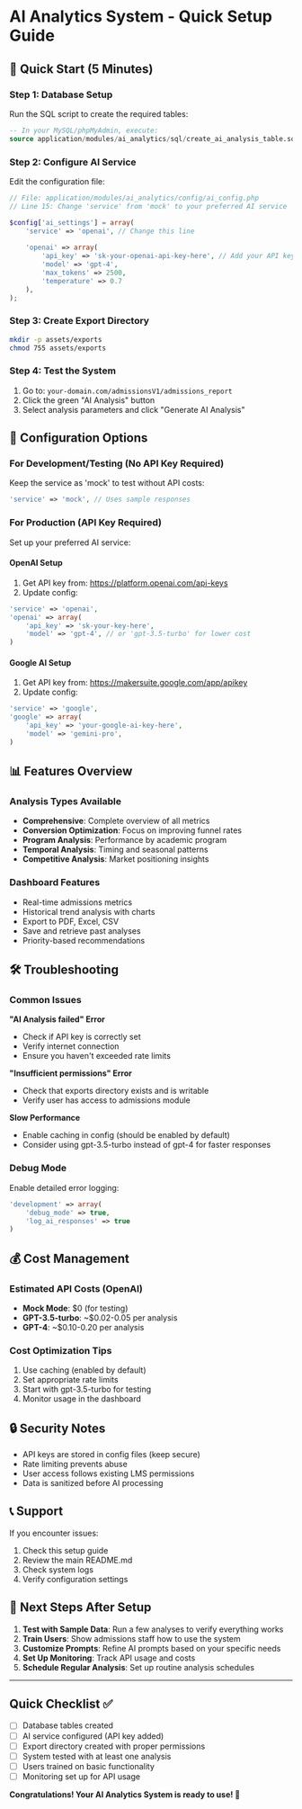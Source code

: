 # AI Analytics System - Quick Setup Guide

## 🚀 Quick Start (5 Minutes)

### Step 1: Database Setup
Run the SQL script to create the required tables:

```sql
-- In your MySQL/phpMyAdmin, execute:
source application/modules/ai_analytics/sql/create_ai_analysis_table.sql
```

### Step 2: Configure AI Service
Edit the configuration file:

```php
// File: application/modules/ai_analytics/config/ai_config.php
// Line 15: Change 'service' from 'mock' to your preferred AI service

$config['ai_settings'] = array(
    'service' => 'openai', // Change this line
    
    'openai' => array(
        'api_key' => 'sk-your-openai-api-key-here', // Add your API key
        'model' => 'gpt-4',
        'max_tokens' => 2500,
        'temperature' => 0.7
    ),
);
```

### Step 3: Create Export Directory
```bash
mkdir -p assets/exports
chmod 755 assets/exports
```

### Step 4: Test the System
1. Go to: `your-domain.com/admissionsV1/admissions_report`
2. Click the green "AI Analysis" button
3. Select analysis parameters and click "Generate AI Analysis"

## 🔧 Configuration Options

### For Development/Testing (No API Key Required)
Keep the service as 'mock' to test without API costs:
```php
'service' => 'mock', // Uses sample responses
```

### For Production (API Key Required)
Set up your preferred AI service:

#### OpenAI Setup
1. Get API key from: https://platform.openai.com/api-keys
2. Update config:
```php
'service' => 'openai',
'openai' => array(
    'api_key' => 'sk-your-key-here',
    'model' => 'gpt-4', // or 'gpt-3.5-turbo' for lower cost
)
```

#### Google AI Setup
1. Get API key from: https://makersuite.google.com/app/apikey
2. Update config:
```php
'service' => 'google',
'google' => array(
    'api_key' => 'your-google-ai-key-here',
    'model' => 'gemini-pro',
)
```

## 📊 Features Overview

### Analysis Types Available
- **Comprehensive**: Complete overview of all metrics
- **Conversion Optimization**: Focus on improving funnel rates
- **Program Analysis**: Performance by academic program
- **Temporal Analysis**: Timing and seasonal patterns
- **Competitive Analysis**: Market positioning insights

### Dashboard Features
- Real-time admissions metrics
- Historical trend analysis with charts
- Export to PDF, Excel, CSV
- Save and retrieve past analyses
- Priority-based recommendations

## 🛠 Troubleshooting

### Common Issues

**"AI Analysis failed" Error**
- Check if API key is correctly set
- Verify internet connection
- Ensure you haven't exceeded rate limits

**"Insufficient permissions" Error**
- Check that exports directory exists and is writable
- Verify user has access to admissions module

**Slow Performance**
- Enable caching in config (should be enabled by default)
- Consider using gpt-3.5-turbo instead of gpt-4 for faster responses

### Debug Mode
Enable detailed error logging:
```php
'development' => array(
    'debug_mode' => true,
    'log_ai_responses' => true
)
```

## 💰 Cost Management

### Estimated API Costs (OpenAI)
- **Mock Mode**: $0 (for testing)
- **GPT-3.5-turbo**: ~$0.02-0.05 per analysis
- **GPT-4**: ~$0.10-0.20 per analysis

### Cost Optimization Tips
1. Use caching (enabled by default)
2. Set appropriate rate limits
3. Start with gpt-3.5-turbo for testing
4. Monitor usage in the dashboard

## 🔒 Security Notes

- API keys are stored in config files (keep secure)
- Rate limiting prevents abuse
- User access follows existing LMS permissions
- Data is sanitized before AI processing

## 📞 Support

If you encounter issues:
1. Check this setup guide
2. Review the main README.md
3. Check system logs
4. Verify configuration settings

## 🎯 Next Steps After Setup

1. **Test with Sample Data**: Run a few analyses to verify everything works
2. **Train Users**: Show admissions staff how to use the system
3. **Customize Prompts**: Refine AI prompts based on your specific needs
4. **Set Up Monitoring**: Track API usage and costs
5. **Schedule Regular Analysis**: Set up routine analysis schedules

---

## Quick Checklist ✅

- [ ] Database tables created
- [ ] AI service configured (API key added)
- [ ] Export directory created with proper permissions
- [ ] System tested with at least one analysis
- [ ] Users trained on basic functionality
- [ ] Monitoring set up for API usage

**Congratulations! Your AI Analytics System is ready to use! 🎉**

